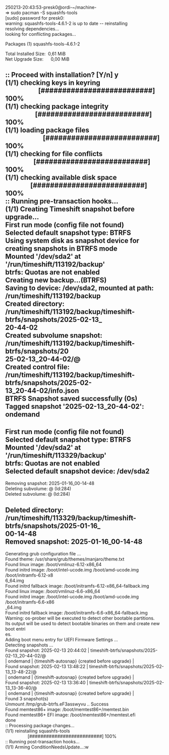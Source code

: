   
250213-20:43:53-presk0@ordi-~/machine-  
=> sudo pacman -S squashfs-tools  
[sudo] password for presk0:    
warning: squashfs-tools-4.6.1-2 is up to date -- reinstalling  
resolving dependencies...  
looking for conflicting packages...  
  
Packages (1) squashfs-tools-4.6.1-2  
  
Total Installed Size:  0,61 MiB  
Net Upgrade Size:      0,00 MiB  
  
:: Proceed with installation? [Y/n] y  
(1/1) checking keys in keyring                      [##########################] 100%  
(1/1) checking package integrity                    [##########################] 100%  
(1/1) loading package files                         [##########################] 100%  
(1/1) checking for file conflicts                   [##########################] 100%  
(1/1) checking available disk space                 [##########################] 100%  
:: Running pre-transaction hooks...  
(1/1) Creating Timeshift snapshot before upgrade...  
First run mode (config file not found)  
Selected default snapshot type: BTRFS  
Using system disk as snapshot device for creating snapshots in BTRFS mode  
Mounted '/dev/sda2' at '/run/timeshift/113192/backup'  
btrfs: Quotas are not enabled  
Creating new backup...(BTRFS)  
Saving to device: /dev/sda2, mounted at path: /run/timeshift/113192/backup  
Created directory: /run/timeshift/113192/backup/timeshift-btrfs/snapshots/2025-02-13_  
20-44-02  
Created subvolume snapshot: /run/timeshift/113192/backup/timeshift-btrfs/snapshots/20  
25-02-13_20-44-02/@  
Created control file: /run/timeshift/113192/backup/timeshift-btrfs/snapshots/2025-02-  
13_20-44-02/info.json  
BTRFS Snapshot saved successfully (0s)  
Tagged snapshot '2025-02-13_20-44-02': ondemand  
------------------------------------------------------------------------------  
First run mode (config file not found)  
Selected default snapshot type: BTRFS  
Mounted '/dev/sda2' at '/run/timeshift/113329/backup'  
btrfs: Quotas are not enabled  
Selected default snapshot device: /dev/sda2  
------------------------------------------------------------------------------  
Removing snapshot: 2025-01-16_00-14-48  
Deleting subvolume: @ (Id:284)  
Deleted subvolume: @ (Id:284)  
  
Deleted directory: /run/timeshift/113329/backup/timeshift-btrfs/snapshots/2025-01-16_  
00-14-48  
Removed snapshot: 2025-01-16_00-14-48  
------------------------------------------------------------------------------  
Generating grub configuration file ...  
Found theme: /usr/share/grub/themes/manjaro/theme.txt  
Found linux image: /boot/vmlinuz-6.12-x86_64  
Found initrd image: /boot/intel-ucode.img /boot/amd-ucode.img /boot/initramfs-6.12-x8  
6_64.img  
Found initrd fallback image: /boot/initramfs-6.12-x86_64-fallback.img  
Found linux image: /boot/vmlinuz-6.6-x86_64  
Found initrd image: /boot/intel-ucode.img /boot/amd-ucode.img /boot/initramfs-6.6-x86  
_64.img  
Found initrd fallback image: /boot/initramfs-6.6-x86_64-fallback.img  
Warning: os-prober will be executed to detect other bootable partitions.  
Its output will be used to detect bootable binaries on them and create new boot entri  
es.  
Adding boot menu entry for UEFI Firmware Settings ...  
Detecting snapshots ...  
Found snapshot: 2025-02-13 20:44:02 | timeshift-btrfs/snapshots/2025-02-13_20-44-02/@  
| ondemand | {timeshift-autosnap} {created before upgrade} |  
Found snapshot: 2025-02-13 13:48:22 | timeshift-btrfs/snapshots/2025-02-13_13-48-22/@  
| ondemand | {timeshift-autosnap} {created before upgrade} |  
Found snapshot: 2025-02-13 13:36:40 | timeshift-btrfs/snapshots/2025-02-13_13-36-40/@  
| ondemand | {timeshift-autosnap} {created before upgrade} |  
Found 3 snapshot(s)  
Unmount /tmp/grub-btrfs.eF3asswyvu .. Success  
Found memtest86+ image: /boot/memtest86+/memtest.bin  
Found memtest86+ EFI image: /boot/memtest86+/memtest.efi  
done  
:: Processing package changes...  
(1/1) reinstalling squashfs-tools                   [##########################] 100%  
:: Running post-transaction hooks...  
(1/1) Arming ConditionNeedsUpdate...:w
